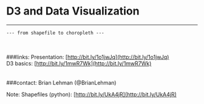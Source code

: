 
# D3 and Data Visualization

***

[//]: # (```yo reveal:slide "Slide Title"```)
  ```--- from shapefile to choropleth ---```  

<br></br>
###links:
  Presentation: [http://bit.ly/1o1jwJq](http://bit.ly/1o1jwJq)  
  D3 basics: [http://bit.ly/1mwR7Wk](http://bit.ly/1mwR7Wk)  
<br></br>
###contact:
Brian Lehman (@BrianLehman)




Note:
Shapefiles (python): [http://bit.ly/UkA4jR](http://bit.ly/UkA4jR)  


